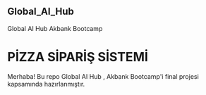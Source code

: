 
## Global_AI_Hub
Global AI Hub Akbank Bootcamp

# PİZZA SİPARİŞ SİSTEMİ 
Merhaba! Bu repo Global AI Hub , Akbank Bootcamp'i final projesi kapsamında hazırlanmıştır. 

